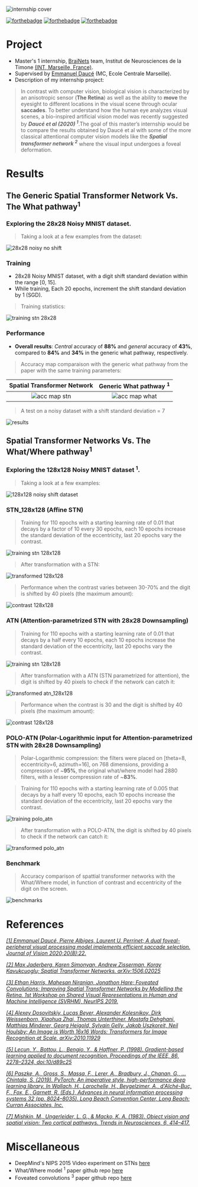 ![internship cover](cover.png)

[![forthebadge](https://forthebadge.com/images/badges/made-with-python.svg)](https://forthebadge.com)
[![forthebadge](https://forthebadge.com/images/badges/open-source.svg)](https://forthebadge.com)
[![forthebadge](https://forthebadge.com/images/badges/for-robots.svg)](https://forthebadge.com)

# Project
- Master's 1 internship, [BraiNets](https://brainets.github.io/) team, Institut de Neurosciences de la Timone [(INT, Marseille, France)](http://www.int.univ-amu.fr/).
- Supervised by [Emmanuel Daucé](http://emmanuel.dauce.free.fr/) (MC, Ecole Centrale Marseille).
- Description of my internship project:

> In contrast with computer vision, biological vision is characterized by an anisotropic sensor (**The Retina**) as well as the ability to **move** the eyesight to   different locations in the visual scene through ocular **saccades**. To better understand how the human eye analyzes visual scenes, a bio-inspired artificial  vision  model was recently suggested by ***Daucé et al (2020) <sup>1</sup>***.The goal of this master’s internship would be to compare the results obtained by Daucé et   al with some of the more classical attentional computer vision models like the ***Spatial transformer network <sup>2</sup>*** where the visual input undergoes a foveal deformation.

# Results

## The Generic Spatial Transformer Network Vs. The What pathway<sup>1</sup>

### Exploring the 28x28 Noisy MNIST dataset. 

> Taking a look at a few examples from the dataset:

![28x28 noisy no shift](figures/noisy_no_shift_28x28_data.png)

### Training
- 28x28 Noisy MNIST dataset, with a digit shift standard deviation within the range [0, 15].
- While training, Each 20 epochs, increment the shift standard deviation by 1 (SGD).

> Training statistics:

![training stn 28x28](figures/loss_acc_training_stn_28x28.png)

### Performance

- **Overall results**: *Central* accuracy of **88%** and *general* accuracy of **43%**, compared to **84%** and **34%** in the generic what pathway, respectively.

> Accuracy map comparaison with the generic what pathway from the paper with the same training parameters:

Spatial Transformer Network             |  Generic What pathway <sup>1</sup>
:-------------------------:|:-------------------------:
![acc map stn](figures/stn_28x28_accuracy_map.png)  |  ![acc map what](figures/what_map.png)


> A test on a noisy dataset with a shift standard deviation = 7

![results](figures/transforms_28x28.png)

## Spatial Transformer Networks Vs. The What/Where pathway<sup>1</sup>

### Exploring the 128x128 Noisy MNIST dataset <sup>1</sup>.

> Taking a look at a few examples:

![128x128 noisy shift dataset](figures/data_128x128_noisy_no_shift_.png)

### STN_128x128 (Affine STN) 
> Training for 110 epochs with a starting learning rate of 0.01 that decays by a factor of 10 every 30 epochs, each 10 epochs increase the standard deviation of the eccentricity, last 20 epochs vary the contrast.

![training stn 128x128](figures/acc_training_stn_128x128.png)

> After transformation with a STN:

![transformed 128x128](figures/preliminary_128x128.png)

> Performance when the contrast varies between 30-70% and the digit is shifted by 40 pixels (the maximum amount):

![contrast 128x128](figures/contrast_128x128.png)



### ATN (Attention-parametrized STN with 28x28 Downsampling)

> Training for 110 epochs with a starting learning rate of 0.01 that decays by a half every 10 epochs, each 10 epochs increase the standard deviation of the eccentricity, last 20 epochs vary the contrast.

![training stn 128x128](figures/acc_training_atn.png)

> After transformation with a ATN (STN parametrized for attention), the digit is shifted by 40 pixels to check if the network can catch it:

![transformed atn_128x128](figures/atn_attention.png)

> Performance when the contrast is 30 and the digit is shifted by 40 pixels (the maximum amount):

![contrast 128x128](figures/atn_attention_0.3.png)

### POLO-ATN (Polar-Logarithmic input for Attention-parametrized STN with 28x28 Downsampling)

> Polar-Logarithmic compression: the filters were placed on [theta=8, eccentricity=6, azimuth=16], on 768 dimensions, providing a compression of 
~**95%**, the original what/where model had 2880 filters, with a lesser compression rate of ~**83%**.

> Training for 110 epochs with a starting learning rate of 0.005 that decays by a half every 10 epochs, each 10 epochs increase the standard deviation of the eccentricity, last 20 epochs vary the contrast.

![training polo_atn](figures/acc_training_polo_atn.png)

> After transformation with a POLO-ATN, the digit is shifted by 40 pixels to check if the network can catch it:

![transformed polo_atn](figures/polo_atn_attention.png)

### Benchmark

> Accuracy comparison of spattial transformer networks with the What/Where model, in function of contrast and eccentricity of the digit on the screen.

![benchmarks](figures/benchmark.png)

# References

[*[1] Emmanuel Daucé, Pierre Albiges, Laurent U. Perrinet; A dual foveal-peripheral visual processing model implements efficient saccade selection. Journal of Vision 2020;20(8):22.*](https://jov.arvojournals.org/article.aspx?articleid=2770680)

[*[2] Max Jaderberg, Karen Simonyan, Andrew Zisserman, Koray Kavukcuoglu; Spatial Transformer Networks. arXiv:1506.02025*](https://arxiv.org/abs/1506.02025)

[*[3] Ethan Harris, Mahesan Niranjan, Jonathon Hare; Foveated Convolutions: Improving Spatial Transformer Networks by Modelling the Retina.	1st Workshop on Shared Visual Representations in Human and Machine Intelligence (SVRHM), NeurIPS 2019.*](https://eprints.soton.ac.uk/441204/1/5_CameraReadySubmission_workshop.pdf)

[*[4] Alexey Dosovitskiy, Lucas Beyer, Alexander Kolesnikov, Dirk Weissenborn, Xiaohua Zhai, Thomas Unterthiner, Mostafa Dehghani, Matthias Minderer, Georg Heigold, Sylvain Gelly, Jakob Uszkoreit, Neil Houlsby; An Image is Worth 16x16 Words: Transformers for Image Recognition at Scale.	arXiv:2010.11929*](https://arxiv.org/pdf/2010.11929.pdf)

[*[5] Lecun, Y., Bottou, L., Bengio, Y., & Haffner, P. (1998). Gradient-based learning applied to document recognition. Proceedings of the IEEE, 86, 2278–2324, doi:10/d89c25*](https://ieeexplore.ieee.org/document/726791/)

[*[6] Paszke, A., Gross, S., Massa, F., Lerer, A., Bradbury, J., Chanan, G., … Chintala, S. (2019). PyTorch: An imperative style, high-performance deep learning library. In Wallach, H., Larochelle, H., Beygelzimer, A., d'Alché-Buc, F., Fox, E., Garnett, R. (Eds.), Advances in neural information processing systems 32 (pp. 8024–8035). Long Beach Convention Center, Long Beach: Curran Associates, Inc.*](https://arxiv.org/abs/1912.01703)

[*[7] Mishkin, M., Ungerleider, L. G., & Macko, K. A. (1983). Object vision and spatial vision: Two cortical pathways. Trends in Neurosciences, 6, 414–417.*](https://www.sciencedirect.com/science/article/abs/pii/016622368390190X?via%3Dihub)

# Miscellaneous

- DeepMind's NIPS 2015 Video experiment on STNs [here](https://drive.google.com/file/d/0B1nQa_sA3W2iN3RQLXVFRkNXN0k/view)
- What/Where model <sup>1</sup> paper github repo [here](https://github.com/laurentperrinet/WhereIsMyMNIST)
- Foveated convolutions <sup>3</sup> paper github repo [here](https://github.com/ethanwharris/foveated-convolutions)
